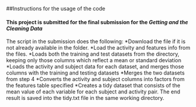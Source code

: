 ##Instructions for the usage of the code
#### This project is submitted for the final submission for the *Getting and the Cleaning Data*
 The script in the submission does the following:
 *Download the file if it is not already available in the folder.
 *Load the activity and features info from the files.
 *Loads both the training and test datasets from the directory, keeping only those columns which reflect a mean or standard deviation
 *Loads the activity and subject data for each dataset, and merges those columns with the training and testing datasets
 *Merges the two datasets from step 4
 *Converts the activity and subject columns into factors from the features table specified
 *Creates a tidy dataset that consists of the mean value of each variable for each subject and activity pair.
 The end result is  saved into the tidy.txt file in the same working directory.